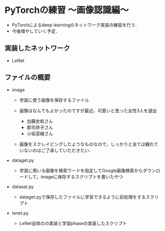 # PyTorchの練習 〜画像認識編〜

- PyTorchによるdeep learningのネットワーク実装の練習を行う．
- 今後増やしていく予定．

## 実装したネットワーク

- LeNet

## ファイルの概要

- image

  - 学習に使う画像を保存するファイル
  - 画像はなんでもよかったのですが最近，可愛いと思った女性3人を選出

    - 加藤史帆さん
    - 郡司恭子さん
    - 小坂菜緒さん

  - 画像をスクレイピングしたようなものなので，しっかりと全ては観れていないのはご了承していただきたい．

- dataget.py

  - 学習に用いる画像を検索ワードを指定してGoogle画像検索からダウンロードして，imageに保存するスクリプトを書いたやつ

- dataset.py

  - dataget.pyで保存したファイルに学習できるように前処理をするスクリプト

- lenet.py

  - LeNet自体のの実装と学習phaseの実装したスクリプト
